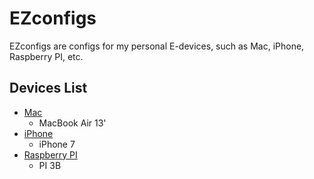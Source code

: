 # EZconfigs

EZconfigs are configs for my personal E-devices, such as Mac, iPhone, Raspberry PI, etc.

## Devices List

- [Mac](Mac/)
  - MacBook Air 13'
- [iPhone](iPhone/)
  - iPhone 7
- [Raspberry PI](PI/)
  - PI 3B
